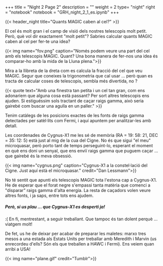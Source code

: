 +++
title = "Night 2 Page 2"
description = ""
weight = 2
type= "night"
right = "notebook"
notebook = "GRH_night_2_1_es.ipynb"
+++

{{< header_night title="Quants MAGIC caben al cel?" >}}

El cel és molt gran i el camp de visió dels nostres telescopis molt petit. Però, què vol dir exactament "molt petit"? Sabries calcular quants MAGIC caben al cel per fer-te una idea?

{{< img name="fov.png" caption="Només podem veure una part del cel amb els telescopis MAGIC. Quant? Una bona manera de fer-nos una idea és comparar-ho amb la mida de la Lluna plena.">}}

Mira a la llibreta de la dreta com es calcula la fracció del cel que veu MAGIC. Segur que coneixes la trigonometria que cal usar ... però quan es tracta de calcular coses de telescopis, sembla més divertida, no ?

{{< quote
    text="Amb una finestra tan petita i un cel tan gran, com ens adonaríem que alguna cosa està passant? Per sort altres telescopis ens ajuden. Si estiguéssim sols tractant de caçar raigs gamma, això seria gairebé com buscar una agulla en un paller." >}}

Tenim catàlegs de les posicions exactes de les fonts de raigs gamma detectades per satèl·lits com Fermi, i aquí apuntem per analitzar-les amb detall.

Les coordenades de Cygnus-X1 me les sé de memòria (RA = 19: 58: 21, DEC = 35: 12: 5) està just al mig de la cua del Cigne. No és que sigui "el meu" microquasar, però porto tant de temps perseguint-lo, esperant el moment en què ens doni un senyal, que ens enviï raigs gamma que puguem caçar ... que gairebé és la meva obsessió.

{{< img name="cygnus.png" caption="Cygnus-X1 a la constel·lació del Cigne. Just aquí està el microquasar." credit="Dan Lessmann">}}

No té sentit que apunti els telescopis MAGIC tota l'estona cap a Cygnus-X1. He de esperar que el forat negre s'empassi tanta matèria que comenci a "disparar" raigs gamma d'alta energia. La resta de caçadors volen veure altres fonts, i ja saps, entre tots ens ajudem.

##### Però, si us plau ... que Cygnus-X1 es desperti ja!

:( En fi, mentrestant, a seguir treballant. Que tampoc és tan dolent perquè ... viatgem molt!

De fet, us he de deixar per acabar de preparar les maletes:  marxo tres mesos a una estada als Estats Units per treballar amb Meredith i Marvin (us enrecordeu d'ells? Són els que treballen a HAWC i Fermi). Ens veiem quan arribi a USA!

{{< img name="plane.gif" credit="Tumblr">}}
